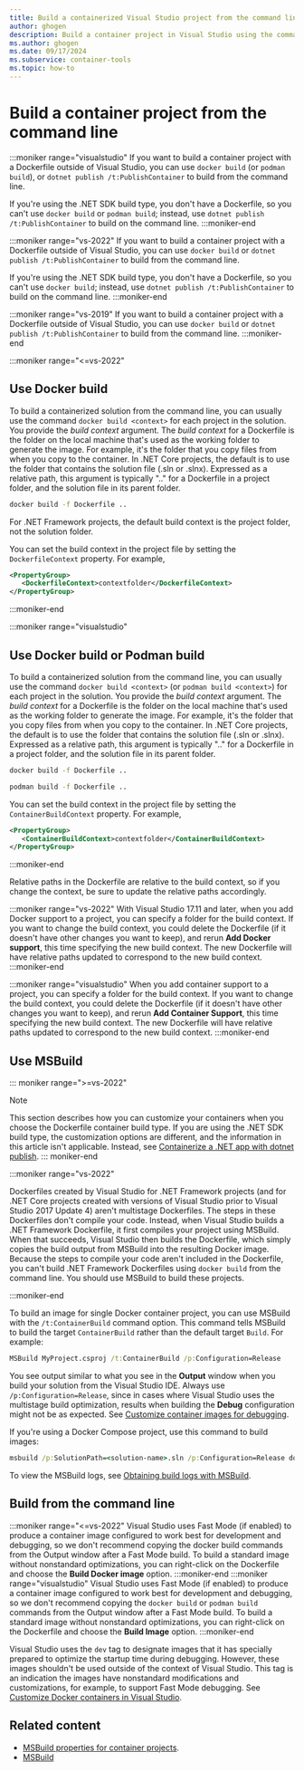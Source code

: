 ```yaml
---
title: Build a containerized Visual Studio project from the command line
author: ghogen
description: Build a container project in Visual Studio using the command line, either with MSBuild.exe or using Docker build, and learn how to enable detailed build logs.
ms.author: ghogen
ms.date: 09/17/2024
ms.subservice: container-tools
ms.topic: how-to
---
```


# Build a container project from the command line

:::moniker range="visualstudio"
If you want to build a container project with a Dockerfile outside of Visual Studio, you can use `docker build` (or `podman build`), or `dotnet publish /t:PublishContainer` to build from the command line.

If you're using the .NET SDK build type, you don't have a Dockerfile, so you can't use `docker build` or `podman build`; instead, use `dotnet publish /t:PublishContainer` to build on the command line.
:::moniker-end

:::moniker range="vs-2022"
If you want to build a container project with a Dockerfile outside of Visual Studio, you can use `docker build` or `dotnet publish /t:PublishContainer` to build from the command line.

If you're using the .NET SDK build type, you don't have a Dockerfile, so you can't use `docker build`; instead, use `dotnet publish /t:PublishContainer` to build on the command line.
:::moniker-end

:::moniker range="vs-2019"
If you want to build a container project with a Dockerfile outside of Visual Studio, you can use `docker build` or `dotnet publish /t:PublishContainer` to build from the command line.
:::moniker-end

:::moniker range="<=vs-2022"
## Use Docker build

To build a containerized solution from the command line, you can usually use the command `docker build <context>` for each project in the solution. You provide the *build context* argument. The *build context* for a Dockerfile is the folder on the local machine that's used as the working folder to generate the image. For example, it's the folder that you copy files from when you copy to the container. In .NET Core projects, the default is to use the folder that contains the solution file (.sln or .slnx). Expressed as a relative path, this argument is typically ".." for a Dockerfile in a project folder, and the solution file in its parent folder.

```cmd
docker build -f Dockerfile ..
```

For .NET Framework projects, the default build context is the project folder, not the solution folder.

You can set the build context in the project file by setting the `DockerfileContext` property. For example,

```xml
<PropertyGroup>
   <DockerfileContext>contextfolder</DockerfileContext>
</PropertyGroup>
```

:::moniker-end

:::moniker range="visualstudio"
## Use Docker build or Podman build

To build a containerized solution from the command line, you can usually use the command `docker build <context>` (or `podman build <context>`) for each project in the solution. You provide the *build context* argument. The *build context* for a Dockerfile is the folder on the local machine that's used as the working folder to generate the image. For example, it's the folder that you copy files from when you copy to the container. In .NET Core projects, the default is to use the folder that contains the solution file (.sln or .slnx). Expressed as a relative path, this argument is typically ".." for a Dockerfile in a project folder, and the solution file in its parent folder.

```cmd
docker build -f Dockerfile ..
```

```cmd
podman build -f Dockerfile ..
```

You can set the build context in the project file by setting the `ContainerBuildContext` property. For example,

```xml
<PropertyGroup>
   <ContainerBuildContext>contextfolder</ContainerBuildContext>
</PropertyGroup>
```

:::moniker-end

Relative paths in the Dockerfile are relative to the build context, so if you change the context, be sure to update the relative paths accordingly.

:::moniker range="vs-2022"
With Visual Studio 17.11 and later, when you add Docker support to a project, you can specify a folder for the build context. If you want to change the build context, you could delete the Dockerfile (if it doesn't have other changes you want to keep), and rerun **Add Docker support**, this time specifying the new build context. The new Dockerfile will have relative paths updated to correspond to the new build context.
:::moniker-end

:::moniker range="visualstudio"
When you add container support to a project, you can specify a folder for the build context. If you want to change the build context, you could delete the Dockerfile (if it doesn't have other changes you want to keep), and rerun **Add Container Support**, this time specifying the new build context. The new Dockerfile will have relative paths updated to correspond to the new build context.
:::moniker-end

## Use MSBuild

::: moniker range=">=vs-2022"
> [!NOTE]
> This section describes how you can customize your containers when you choose the Dockerfile container build type. If you are using the .NET SDK build type, the customization options are different, and the information in this article isn't applicable. Instead, see [Containerize a .NET app with dotnet publish](/dotnet/core/docker/publish-as-container?pivots=dotnet-8-0).
::: moniker-end

:::moniker range="vs-2022"

Dockerfiles created by Visual Studio for .NET Framework projects (and for .NET Core projects created with versions of Visual Studio prior to Visual Studio 2017 Update 4) aren't multistage Dockerfiles. The steps in these Dockerfiles don't compile your code. Instead, when Visual Studio builds a .NET Framework Dockerfile, it first compiles your project using MSBuild. When that succeeds, Visual Studio then builds the Dockerfile, which simply copies the build output from MSBuild into the resulting Docker image. Because the steps to compile your code aren't included in the Dockerfile, you can't build .NET Framework Dockerfiles using `docker build` from the command line. You should use MSBuild to build these projects.

:::moniker-end

To build an image for single Docker container project, you can use MSBuild with the `/t:ContainerBuild` command option. This command tells MSBuild to build the target `ContainerBuild` rather than the default target `Build`. For example:

```cmd
MSBuild MyProject.csproj /t:ContainerBuild /p:Configuration=Release
```

You see output similar to what you see in the **Output** window when you build your solution from the Visual Studio IDE. Always use `/p:Configuration=Release`, since in cases where Visual Studio uses the multistage build optimization, results when building the **Debug** configuration might not be as expected. See [Customize container images for debugging](container-debug-customization.md).

If you're using a Docker Compose project, use this command to build images:

```cmd
msbuild /p:SolutionPath=<solution-name>.sln /p:Configuration=Release docker-compose.dcproj
```

To view the MSBuild logs, see [Obtaining build logs with MSBuild](../msbuild/obtaining-build-logs-with-msbuild.md).

## Build from the command line

:::moniker range="<=vs-2022"
Visual Studio uses Fast Mode (if enabled) to produce a container image configured to work best for development and debugging, so we don't recommend copying the docker build commands from the Output window after a Fast Mode build. To build a standard image without nonstandard optimizations, you can right-click on the Dockerfile and choose the **Build Docker image** option.
:::moniker-end
:::moniker range="visualstudio"
Visual Studio uses Fast Mode (if enabled) to produce a container image configured to work best for development and debugging, so we don't recommend copying the `docker build` or `podman build` commands from the Output window after a Fast Mode build. To build a standard image without nonstandard optimizations, you can right-click on the Dockerfile and choose the **Build Image** option.
:::moniker-end

Visual Studio uses the `dev` tag to designate images that it has specially prepared to optimize the startup time during debugging. However, these images shouldn't be used outside of the context of Visual Studio. This tag is an indication the images have nonstandard modifications and customizations, for example, to support Fast Mode debugging. See [Customize Docker containers in Visual Studio](container-build.md).

## Related content

- [MSBuild properties for container projects](container-msbuild-properties.md).
- [MSBuild](../msbuild/msbuild.md)
